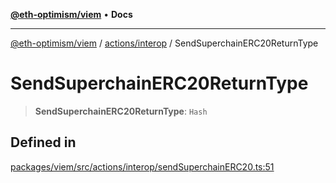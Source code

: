 [**@eth-optimism/viem**](../../../README.md) • **Docs**

***

[@eth-optimism/viem](../../../README.md) / [actions/interop](../README.md) / SendSuperchainERC20ReturnType

# SendSuperchainERC20ReturnType

> **SendSuperchainERC20ReturnType**: `Hash`

## Defined in

[packages/viem/src/actions/interop/sendSuperchainERC20.ts:51](https://github.com/ethereum-optimism/ecosystem/blob/509126ba0cdf7aa275bf036a8830332f4d366781/packages/viem/src/actions/interop/sendSuperchainERC20.ts#L51)
